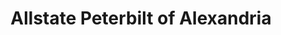---
title: "Allstate Peterbilt of Alexandria"
url: /alexandria/allstate-peterbilt-of-alexandria/
shop: Autowerkstatt
---